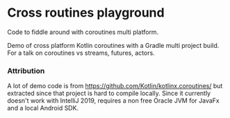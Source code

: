 # Cross routines playground

Code to fiddle around with coroutines multi platform.

Demo of cross platform Kotlin coroutines with a Gradle multi project build.
For a talk on coroutines vs streams, futures, actors.

### Attribution
A lot of demo code is from https://github.com/Kotlin/kotlinx.coroutines/ but extracted since that project is hard to compile locally. 
Since it currently doesn't work with IntelliJ 2019, requires a non free Oracle JVM for JavaFx and a local Android SDK.



